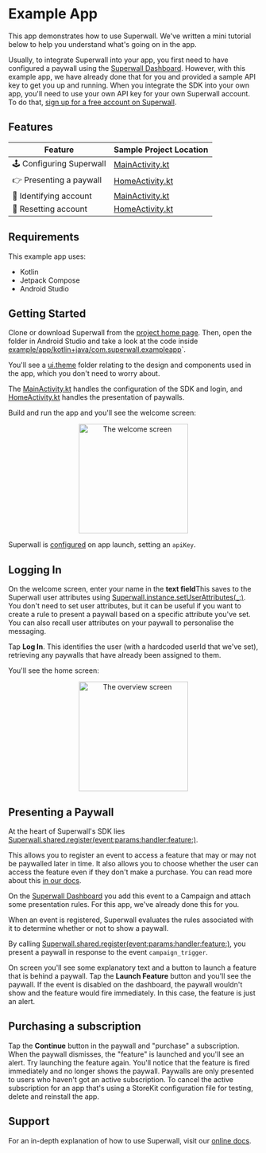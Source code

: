 # Example App

This app demonstrates how to use Superwall. We've written a mini tutorial below to help you understand what's going on in the app.

Usually, to integrate Superwall into your app, you first need to have configured a paywall using the [Superwall Dashboard](https://superwall.com/dashboard). However, with this example app, we have already done that for you and provided a sample API key to get you up and running. When you integrate the SDK into your own app, you'll need to use your own API key for your own Superwall account. To do that, [sign up for a free account on Superwall](https://superwall.com/sign-up).

## Features

Feature | Sample Project Location 
--- | ---
🕹 Configuring Superwall | [MainActivity.kt](app/src/main/java/com/superwall/superapp/MainActivity.kt#L54)
👉 Presenting a paywall | [HomeActivity.kt](app/src/main/java/com/superwall/superapp/HomeActivity.kt#L150)
👥 Identifying account | [MainActivity.kt](app/src/main/java/com/superwall/superapp/MainActivity.kt#L164)
👥 Resetting account | [HomeActivity.kt](app/src/main/java/com/superwall/superapp/HomeActivity.kt#L182)

## Requirements

This example app uses:

- Kotlin
- Jetpack Compose
- Android Studio

## Getting Started

Clone or download Superwall from the [project home page](https://github.com/superwall/Superwall-Android). Then, open the folder in Android Studio and take a look at the code inside [example/app/kotlin+java/com.superwall.exampleapp](app/src/main/java/com/superwall/superapp)`.

You'll see a [ui.theme](app/src/main/java/com/superwall/superapp/ui/theme) folder relating to the design and components used in the app, which you don't need to worry about.

The [MainActivity.kt](app/src/main/java/com/superwall/superapp/MainActivity.kt) handles the configuration of the SDK and login, and [HomeActivity.kt](app/src/main/java/com/superwall/superapp/HomeActivity.kt) handles the presentation of paywalls.

Build and run the app and you'll see the welcome screen:

<p align="center">
  <img src="https://github.com/superwall/Superwall-Android/assets/3296904/326eb90a-1d7d-4a8c-9f27-055cdf57afd2" alt="The welcome screen" width="220px" />
</p>

Superwall is [configured](app/src/main/java/com/superwall/superapp/MainActivity.kt#L54) on app launch, setting an `apiKey`.

## Logging In

On the welcome screen, enter your name in the **text field**This saves to the Superwall user attributes using [Superwall.instance.setUserAttributes(_:)](app/src/main/java/com/superwall/superapp/MainActivity.kt#L159). You don't need to set user attributes, but it can be useful if you want to create a rule to present a paywall based on a specific attribute you've set. You can also recall user attributes on your paywall to personalise the messaging.

Tap **Log In**. This identifies the user (with a hardcoded userId that we've set), retrieving any paywalls that have already been assigned to them.

You'll see the home screen:

<p align="center">
  <img src="https://github.com/superwall/Superwall-Android/assets/3296904/5ccbaa06-9b5d-413c-8f28-d8e9957e1622" alt="The overview screen" width="220px" />
</p>

## Presenting a Paywall

At the heart of Superwall's SDK lies [Superwall.shared.register(event:params:handler:feature:)](app/src/main/java/com/superwall/superapp/HomeActivity.kt#L150).

This allows you to register an event to access a feature that may or may not be paywalled later in time. It also allows you to choose whether the user can access the feature even if they don't make a purchase. You can read more about this [in our docs](https://docs.superwall.com/docs).

On the [Superwall Dashboard](https://superwall.com/dashboard) you add this event to a Campaign and attach some presentation rules. For this app, we've already done this for you.

When an event is registered, Superwall evaluates the rules associated with it to determine whether or not to show a paywall.

By calling [Superwall.shared.register(event:params:handler:feature:)](app/src/main/java/com/superwall/superapp/HomeActivity.kt#L150), you present a paywall in response to the event `campaign_trigger`.

On screen you'll see some explanatory text and a button to launch a feature that is behind a paywall. Tap the **Launch Feature** button and you'll see the paywall. If the event is disabled on the dashboard, the paywall wouldn't show and the feature would fire immediately. In this case, the feature is just an alert.

## Purchasing a subscription

Tap the **Continue** button in the paywall and "purchase" a subscription. When the paywall dismisses, the "feature" is launched and you'll see an alert. Try launching the feature again. You'll notice that the feature is fired immediately and no longer shows the paywall. Paywalls are only presented to users who haven't got an active subscription. To cancel the active subscription for an app that's using a StoreKit configuration file for testing, delete and reinstall the app.

## Support

For an in-depth explanation of how to use Superwall, visit our [online docs](https://docs.superwall.com/docs).
